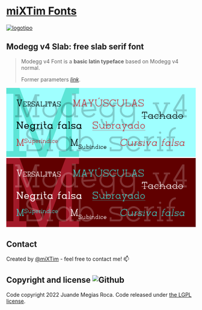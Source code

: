 # [miXTim Fonts](https://github.com/miXTim/fonts)
<a target="_blank" rel="noopener noreferrer" href="/miXTim/fonts/blob/main/extras/logo.svg"><img alt="logotipo" src="../../extras/logo.svg" style="max-width: 100%;" width="313" height="51"></a>

## Modegg v4 Slab: free slab serif font
> Modegg v4 Font is a **basic latin typeface** based on Modegg v4 normal.
> 
> Former parameters [_link_](https://en.m.fontke.com/font/12316704/).

![Typeface sample](./Modegg-sample-light.png#gh-light-mode-only)
![Typeface sample](./Modegg-sample-dark.png#gh-dark-mode-only)

## Contact
Created by [@miXTim](https://twitter.com/juande4u/) - feel free to contact me! 📫

## Copyright and license ![Github](https://img.shields.io/badge/license-SIL1.1-orange?logo=Github)
Code copyright 2022 Juande Megias Roca. Code released under [the LGPL license](https://github.com/jgthms/bulma/blob/master/LICENSE).
